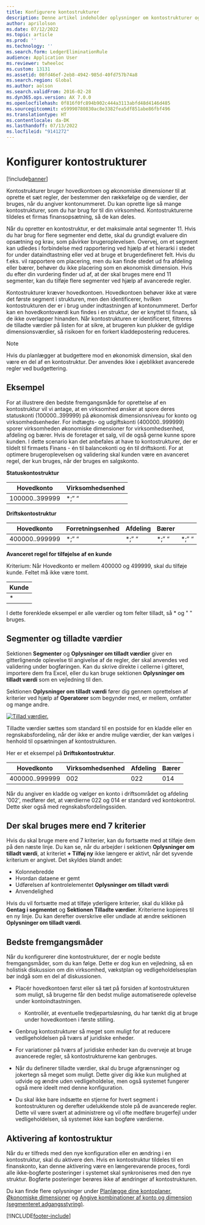 ```yaml
---
title: Konfigurere kontostrukturer
description: Denne artikel indeholder oplysninger om kontostrukturer og økonomiske dimensioner.
author: aprilolson
ms.date: 07/12/2022
ms.topic: article
ms.prod: ''
ms.technology: ''
ms.search.form: LedgerEliminationRule
audience: Application User
ms.reviewer: twheeloc
ms.custom: 13131
ms.assetid: 08fd46ef-2eb8-4942-985d-40fd757b74a8
ms.search.region: Global
ms.author: aolson
ms.search.validFrom: 2016-02-28
ms.dyn365.ops.version: AX 7.0.0
ms.openlocfilehash: 0f816f0fc894b902c444a3113abfd48d4146d485
ms.sourcegitcommit: e59990780830ac8e3382fea5df851abe86fbf496
ms.translationtype: HT
ms.contentlocale: da-DK
ms.lasthandoff: 07/13/2022
ms.locfileid: "9141272"
---
```

# <a name="configure-account-structures"></a>Konfigurer kontostrukturer

[!include[banner](../includes/banner.md)]

Kontostrukturer bruger hovedkontoen og økonomiske dimensioner til at oprette et sæt regler, der bestemmer den rækkefølge og de værdier, der bruges, når du angiver kontonummeret. Du kan oprette lige så mange kontostrukturer, som du har brug for til din virksomhed. Kontostrukturerne tildeles et firmas finansopsætning, så de kan deles.

Når du opretter en kontostruktur, er det maksimale antal segmenter 11. Hvis du har brug for flere segmenter end dette, skal du grundigt evaluere din opsætning og krav, som påvirker brugeroplevelsen. Overvej, om et segment kan udledes i forbindelse med rapportering ved hjælp af et hierarki i stedet for under dataindtastning eller ved at bruge et brugerdefineret felt. Hvis du f.eks. vil rapportere om placering, men du kan finde stedet ud fra afdeling eller bærer, behøver du ikke placering som en økonomisk dimension. Hvis du efter din vurdering finder ud af, at der skal bruges mere end 11 segmenter, kan du tilføje flere segmenter ved hjælp af avancerede regler.

Kontostrukturer kræver hovedkontoen. Hovedkontoen behøver ikke at være det første segment i strukturen, men den identificerer, hvilken kontostrukturen der er i brug under indtastningen af kontonummeret. Derfor kan en hovedkontoværdi kun findes i en struktur, der er knyttet til finans, så de ikke overlapper hinanden. Når kontostrukturen er identificeret, filtreres de tilladte værdier på listen for at sikre, at brugeren kun plukker de gyldige dimensionsværdier, så risikoen for en forkert kladdepostering reduceres.

> [!NOTE] 
> Hvis du planlægger at budgettere mod en økonomisk dimension, skal den være en del af en kontostruktur. Der anvendes ikke i øjeblikket avancerede regler ved budgettering.

## <a name="example"></a>Eksempel
For at illustrere den bedste fremgangsmåde for oprettelse af en kontostruktur vil vi antage, at en virksomhed ønsker at spore deres statuskonti (100000..399999) på økonomisk dimensionsniveau for konto og virksomhedsenheder. For indtægts- og udgiftskonti (400000..999999) sporer virksomheden økonomiske dimensioner for virksomhedsenhed, afdeling og bærer. Hvis de foretager et salg, vil de også gerne kunne spore kunden. I dette scenario kan det anbefales at have to kontostrukturer, der er tildelt til firmaets Finans - én til balancekonti og én til driftskonti. For at optimere brugeroplevelsen og validering skal kunden være en avanceret regel, der kun bruges, når der bruges en salgskonto.

**Statuskontostruktur**

|Hovedkonto          | Virksomhedsenhed    |
|----------------------|-----------|
|100000..399999 | *;” “|

**Driftskontostruktur**

|Hovedkonto          | Forretningsenhed    |Afdeling          | Bærer    | &nbsp; |
|----------------------|------------------|--------------------|-----------|---|
|400000..999999 | \*;” “| \*;” “| \*;” “| \*;” “|

**Avanceret regel for tilføjelse af en kunde**

Kriterium: Når Hovedkonto er mellem 400000 og 499999, skal du tilføje kunde. Feltet må ikke være tomt.

|Kunde         |
|-----------------|
|* |

I dette forenklede eksempel er alle værdier og tom felter tilladt, så * og " " bruges.

## <a name="segments-and-allowed-values"></a>Segmenter og tilladte værdier
Sektionen **Segmenter** og **Oplysninger om tilladt værdier** giver en gitterlignende oplevelse til angivelse af de regler, der skal anvendes ved validering under bogføringen. Kan du skrive direkte i cellerne i gitteret, importere dem fra Excel, eller du kan bruge sektionen **Oplysninger om tilladt værdi** som en vejledning til den.

Sektionen **Oplysninger om tilladt værdi** fører dig gennem oprettelsen af kriterier ved hjælp af **Operatorer** som begynder med, er mellem, omfatter og mange andre.

[![Tillad værdier.](./media/account.png)](./media/account.png) 

Tilladte værdier sættes som standard til en postside for en kladde eller en regnskabsfordeling, når der ikke er andre mulige værdier, der kan vælges i henhold til opsætningen af kontostrukturen.

Her er et eksempel på **Driftskontostruktur**.

|Hovedkonto          | Virksomhedsenhed    |Afdeling          | Bærer    |
|----------------------|-----------|----------------------|-----------|
|400000..999999 | 002 | 022 | 014 |

Når du angiver en kladde og vælger en konto i driftsområdet og afdeling '002', medfører det, at værdierne 022 og 014 er standard ved kontokontrol. Dette sker også med regnskabsfordelingssiden. 

## <a name="more-than-7-criteria-needed"></a>Der skal bruges mere end 7 kriterier

Hvis du skal bruge mere end 7 kriterier, kan du fortsætte med at tilføje dem på den næste linje. Du kan se, når du arbejder i sektionen **Oplysninger om tilladt værdi**, at kriteriet **+ Tilføj ny** ikke længere er aktivt, når det syvende kriterium er angivet. Det skyldes blandt andet: 
 - Kolonnebredde 
 - Hvordan dataene er gemt 
 - Udførelsen af kontrolelementet **Oplysninger om tilladt værdi**
 - Anvendelighed  
 
Hvis du vil fortsætte med at tilføje yderligere kriterier, skal du klikke på **Gentag i segmentet** og **Sektionen Tilladte værdier**. Kriterierne kopieres til en ny linje. Du kan derefter overskrive eller undlade at ændre sektionen **Oplysninger om tilladt værdi**.

## <a name="best-practices"></a>Bedste fremgangsmåder
Når du konfigurerer dine kontostrukturer, der er nogle bedste fremgangsmåder, som du kan følge. Dette er dog kun en vejledning, så en holistisk diskussion om din virksomhed, vækstplan og vedligeholdelsesplan bør indgå som en del af diskussionen.

- Placér hovedkontoen først eller så tæt på forsiden af kontostrukturen som muligt, så brugerne får den bedst mulige automatiserede oplevelse under kontoindtastningen.
  
  - Kontrollér, at eventuelle tredjepartsløsning, du har tænkt dig at bruge under hovedkontoen i første stilling.

- Genbrug kontostrukturer så meget som muligt for at reducere vedligeholdelsen på tværs af juridiske enheder.

- For variationer på tværs af juridiske enheder kan du overveje at bruge avancerede regler, så kontostrukturerne kan genbruges.

- Når du definerer tilladte værdier, skal du bruge afgrænsninger og jokertegn så meget som muligt. Dette giver dig ikke kun mulighed at udvide og ændre uden vedligeholdelse, men også systemet fungerer også mere ideelt med denne konfiguration.

- Du skal ikke bare indsætte en stjerne for hvert segment i kontostrukturen og derefter udelukkende stole på de avancerede regler. Dette vil være svært at administrere og vil ofte medføre brugerfejl under vedligeholdelsen, så systemet ikke kan bogføre værdierne.

## <a name="account-structure-activation"></a>Aktivering af kontostruktur
Når du er tilfreds med den nye konfiguration eller en ændring i en kontostruktur, skal du aktivere den. Hvis en kontostruktur tildeles til en finanskonto, kan denne aktivering være en længerevarende proces, fordi alle ikke-bogførte posteringer i systemet skal synkroniseres med den nye struktur. Bogførte posteringer berøres ikke af ændringer af kontostrukturen.

Du kan finde flere oplysninger under [Planlægge dine kontoplaner](plan-chart-of-accounts.md), [Økonomiske dimensioner](financial-dimensions.md) og [Angive kombinationer af konto og dimension (segmenteret adgangsstyring)](enter-account-dimension-combinations-segmented-entry-control.md).


[!INCLUDE[footer-include](../../includes/footer-banner.md)]
